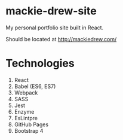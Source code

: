# mackie-drew-site
My personal portfolio site built in React.

Should be located at http://mackiedrew.com/

# Technologies

1. React
2. Babel (ES6, ES7)
3. Webpack
4. SASS
5. Jest
6. Enzyme
7. EsLintpre
8. GitHub Pages
9. Bootstrap 4